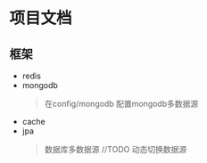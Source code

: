 # 项目文档

## 框架   
   * redis
   * mongodb
        > 在config/mongodb 配置mongodb多数据源
   * cache
   * jpa
        > 数据库多数据源
        >//TODO 动态切换数据源